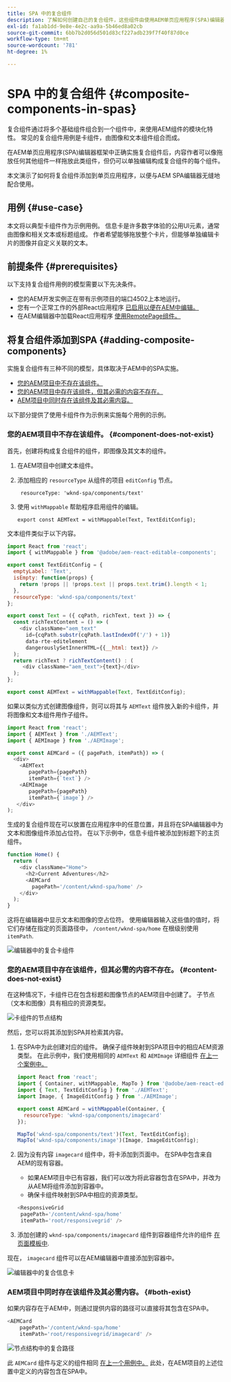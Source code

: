 ```yaml
---
title: SPA 中的复合组件
description: 了解如何创建自己的复合组件，这些组件由使用AEM单页应用程序(SPA)编辑器的其他组件组成。
exl-id: fa1ab1dd-9e8e-4e2c-aa9a-5b46ed8a02cb
source-git-commit: 6bb7b2d056d501d83cf227adb239f7f40f87d0ce
workflow-type: tm+mt
source-wordcount: '781'
ht-degree: 1%

---
```


# SPA 中的复合组件 {#composite-components-in-spas}

复合组件通过将多个基础组件组合到一个组件中，来使用AEM组件的模块化特性。 常见的复合组件用例是卡组件，由图像和文本组件组合而成。

在AEM单页应用程序(SPA)编辑器框架中正确实施复合组件后，内容作者可以像拖放任何其他组件一样拖放此类组件，但仍可以单独编辑构成复合组件的每个组件。

本文演示了如何将复合组件添加到单页应用程序，以便与AEM SPA编辑器无缝地配合使用。

## 用例 {#use-case}

本文将以典型卡组件作为示例用例。 信息卡是许多数字体验的公用UI元素，通常由图像和相关文本或标题组成。 作者希望能够拖放整个卡片，但能够单独编辑卡片的图像并自定义关联的文本。

## 前提条件 {#prerequisites}

以下支持复合组件用例的模型需要以下先决条件。

* 您的AEM开发实例正在带有示例项目的端口4502上本地运行。
* 您有一个正常工作的外部React应用程序 [已启用以便在AEM中编辑。](editing-external-spa.md)
* 在AEM编辑器中加载React应用程序 [使用RemotePage组件。](remote-page.md)

## 将复合组件添加到SPA {#adding-composite-components}

实施复合组件有三种不同的模型，具体取决于AEM中的SPA实施。

* [您的AEM项目中不存在该组件。](#component-does-not-exist)
* [您的AEM项目中存在该组件，但其必需的内容不存在。](#content-does-not-exist)
* [AEM项目中同时存在该组件及其必需内容。](#both-exist)

以下部分提供了使用卡组件作为示例来实施每个用例的示例。

### 您的AEM项目中不存在该组件。 {#component-does-not-exist}

首先，创建将构成复合组件的组件，即图像及其文本的组件。

1. 在AEM项目中创建文本组件。
1. 添加相应的 `resourceType` 从组件的项目 `editConfig` 节点。

   ```text
    resourceType: 'wknd-spa/components/text' 
   ```

1. 使用 `withMappable` 帮助程序启用组件的编辑。

   ```text
   export const AEMText = withMappable(Text, TextEditConfig); 
   ```

文本组件类似于以下内容。

```javascript
import React from 'react';
import { withMappable } from '@adobe/aem-react-editable-components';

export const TextEditConfig = {
  emptyLabel: 'Text',
  isEmpty: function(props) {
    return !props || !props.text || props.text.trim().length < 1;
  },
  resourceType: 'wknd-spa/components/text'
};

export const Text = ({ cqPath, richText, text }) => {
  const richTextContent = () => (
    <div className="aem_text"
      id={cqPath.substr(cqPath.lastIndexOf('/') + 1)}
      data-rte-editelement
      dangerouslySetInnerHTML={{__html: text}} />
  );
  return richText ? richTextContent() : (
     <div className="aem_text">{text}</div>
  );
};

export const AEMText = withMappable(Text, TextEditConfig);
```

如果以类似方式创建图像组件，则可以将其与 `AEMText` 组件放入新的卡组件，并将图像和文本组件用作子组件。

```javascript
import React from 'react';
import { AEMText } from './AEMText';
import { AEMImage } from './AEMImage';

export const AEMCard = ({ pagePath, itemPath}) => (
  <div>
    <AEMText
       pagePath={pagePath}
       itemPath={`text`} />
    <AEMImage
       pagePath={pagePath}
       itemPath={`image`} />
   </div>
);
```

生成的复合组件现在可以放置在应用程序中的任意位置，并且将在SPA编辑器中为文本和图像组件添加占位符。 在以下示例中，信息卡组件被添加到标题下的主页组件。

```javascript
function Home() {
  return (
    <div className="Home">
      <h2>Current Adventures</h2>
      <AEMCard
        pagePath='/content/wknd-spa/home' />
    </div>
  );
}
```

这将在编辑器中显示文本和图像的空占位符。 使用编辑器输入这些值的值时，将它们存储在指定的页面路径中， `/content/wknd-spa/home`  在根级别使用 `itemPath`.

![编辑器中的复合卡组件](assets/composite-card.png)

### 您的AEM项目中存在该组件，但其必需的内容不存在。 {#content-does-not-exist}

在这种情况下，卡组件已在包含标题和图像节点的AEM项目中创建了。 子节点（文本和图像）具有相应的资源类型。

![卡组件的节点结构](assets/composite-node-structure.png)

然后，您可以将其添加到SPA并检索其内容。

1. 在SPA中为此创建对应的组件。 确保子组件映射到SPA项目中的相应AEM资源类型。 在此示例中，我们使用相同的 `AEMText` 和 `AEMImage` 详细组件 [在上一个案例中。](#component-does-not-exist)

   ```javascript
   import React from 'react';
   import { Container, withMappable, MapTo } from '@adobe/aem-react-editable-components';
   import { Text, TextEditConfig } from './AEMText';
   import Image, { ImageEditConfig } from './AEMImage';
   
   export const AEMCard = withMappable(Container, {
     resourceType: 'wknd-spa/components/imagecard'
   });
   
   MapTo('wknd-spa/components/text')(Text, TextEditConfig);
   MapTo('wknd-spa/components/image')(Image, ImageEditConfig);
   ```

1. 因为没有内容 `imagecard` 组件中，将卡添加到页面中。 在SPA中包含来自AEM的现有容器。
   * 如果AEM项目中已有容器，我们可以改为将此容器包含在SPA中，并改为从AEM将组件添加到容器中。
   * 确保卡组件映射到SPA中相应的资源类型。

   ```javascript
   <ResponsiveGrid
    pagePath='/content/wknd-spa/home'
    itemPath='root/responsivegrid' />
   ```

1. 添加创建的 `wknd-spa/components/imagecard` 组件到容器组件允许的组件 [在页面模板中](/help/sites-cloud/authoring/features/templates.md).

现在， `imagecard` 组件可以在AEM编辑器中直接添加到容器中。

![编辑器中的复合信息卡](assets/composite-card.gif)

### AEM项目中同时存在该组件及其必需内容。 {#both-exist}

如果内容存在于AEM中，则通过提供内容的路径可以直接将其包含在SPA中。

```javascript
<AEMCard
    pagePath='/content/wknd-spa/home'
    itemPath='root/responsivegrid/imagecard' />
```

![节点结构中的复合路径](assets/composite-path.png)

此 `AEMCard` 组件与定义的组件相同 [在上一个用例中。](#content-does-not-exist) 此处，在AEM项目的上述位置中定义的内容包含在SPA中。
